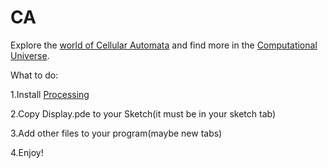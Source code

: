 # CA
Explore the [world of Cellular Automata](https://en.wikipedia.org/wiki/Cellular_automaton) and find more in the [Computational Universe](https://www.wolfram.com/wolfram-science/?source=nav).

What to do:

1.Install [Processing](https://processing.org/)

2.Copy Display.pde to your Sketch(it must be in your sketch tab)

3.Add other files to your program(maybe new tabs)

4.Enjoy!

